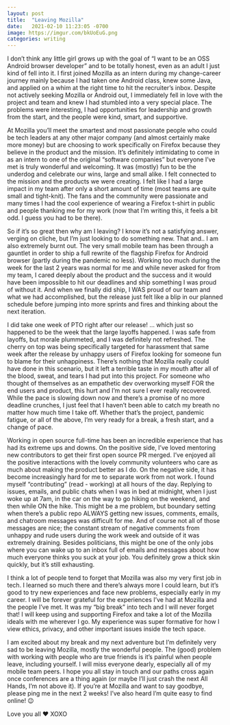 ```yaml
---
layout: post
title:  "Leaving Mozilla"
date:   2021-02-10 11:23:05 -0700
image: https://imgur.com/bkUoEuG.png
categories: writing
---
```


I don’t think any little girl grows up with the goal of “I want to be an OSS Android browser developer” and to be totally honest, even as an adult I just kind of fell into it. I first joined Mozilla as an intern during my change-career journey mainly because I had taken one Android class, knew some Java, and applied on a whim at the right time to hit the recruiter’s inbox. Despite not actively seeking Mozilla or Android out, I immediately fell in love with the project and team and knew I had stumbled into a very special place. The problems were interesting, I had opportunities for leadership and growth from the start, and the people were kind, smart, and supportive.

At Mozilla you’ll meet the smartest and most passionate people who could be tech leaders at any other major company (and almost certainly make more money) but are choosing to work specifically on Firefox because they believe in the product and the mission. It’s definitely intimidating to come in as an intern to one of the original “software companies” but everyone I’ve met is truly wonderful and welcoming. It was (mostly) fun to be the underdog and celebrate our wins, large and small alike. I felt connected to the mission and the products we were creating. I felt like I had a large impact in my team after only a short amount of time (most teams are quite small and tight-knit). The fans and the community were passionate and many times I had the cool experience of wearing a Firefox t-shirt in public and people thanking me for my work (now that I’m writing this, it feels a bit odd. I guess you had to be there).

So if it’s so great then why am I leaving? I know it’s not a satisfying answer, verging on cliche, but I’m just looking to do something new. That and.. I am also extremely burnt out. The very small mobile team has been through a gauntlet in order to ship a full rewrite of the flagship Firefox for Android browser (partly during the pandemic no less). Working too much during the week for the last 2 years was normal for me and while never asked for from my team, I cared deeply about the product and the success and it would have been impossible to hit our deadlines and ship something I was proud of without it. And when we finally did ship, I WAS proud of our team and what we had accomplished, but the release just felt like a blip in our planned schedule before jumping into more sprints and fires and thinking about the next iteration.

I did take one week of PTO right after our release! … which just so happened to be the week that the large layoffs happened. I was safe from layoffs, but morale plummeted, and I was definitely not refreshed. The cherry on top was being specifically targeted for harassment that same week after the release by unhappy users of Firefox looking for someone fun to blame for their unhappiness. There’s nothing that Mozilla really could have done in this scenario, but it left a terrible taste in my mouth after all of the blood, sweat, and tears I had put into this project. For someone who thought of themselves as an empathetic dev overworking myself FOR the end users and product, this hurt and I’m not sure I ever really recovered. While the pace is slowing down now and there’s a promise of no more deadline crunches, I just feel that I haven’t been able to catch my breath no matter how much time I take off. Whether that’s the project, pandemic fatigue, or all of the above, I’m very ready for a break, a fresh start, and a change of pace.

Working in open source full-time has been an incredible experience that has had its extreme ups and downs. On the positive side, I’ve loved mentoring new contributors to get their first open source PR merged. I’ve enjoyed all the positive interactions with the lovely community volunteers who care as much about making the product better as I do. On the negative side, it has become increasingly hard for me to separate work from not work. I found myself “contributing” (read - working) at all hours of the day. Replying to issues, emails, and public chats when I was in bed at midnight, when I just woke up at 7am, in the car on the way to go hiking on the weekend, and then while ON the hike. This might be a me problem, but boundary setting when there’s a public repo ALWAYS getting new issues, comments, emails, and chatroom messages was difficult for me. And of course not all of those messages are nice; the constant stream of negative comments from unhappy and rude users during the work week and outside of it was extremely draining. Besides politicians, this might be one of the only jobs where you can wake up to an inbox full of emails and messages about how much everyone thinks you suck at your job. You definitely grow a thick skin quickly, but it’s still exhausting.

I think a lot of people tend to forget that Mozilla was also my very first job in tech. I learned so much there and there’s always more I could learn, but it’s good to try new experiences and face new problems, especially early in my career. I will be forever grateful for the experiences I’ve had at Mozilla and the people I’ve met. It was my “big break” into tech and I will never forget that! I will keep using and supporting Firefox and take a lot of the Mozilla ideals with me wherever I go. My experience was super formative for how I view ethics, privacy, and other important issues inside the tech space.

I am excited about my break and my next adventure but I’m definitely very sad to be leaving Mozilla, mostly the wonderful people. The (good) problem with working with people who are true friends is it’s painful when people leave, including yourself. I will miss everyone dearly, especially all of my mobile team peers. I hope you all stay in touch and our paths cross again once conferences are a thing again (or maybe I’ll just crash the next All Hands, I’m not above it). If you’re at Mozilla and want to say goodbye, please ping me in the next 2 weeks! I’ve also heard I’m quite easy to find online! 😉

Love you all ❤️ XOXO
